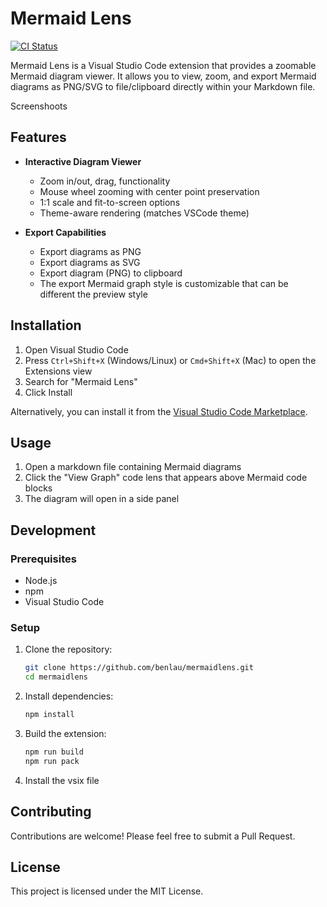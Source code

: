 # Mermaid Lens

[![CI Status](https://github.com/benlau/mermaidlens/workflows/CI/badge.svg)](https://github.com/benlau/mermaidlens/actions)

Mermaid Lens is a Visual Studio Code extension that provides a zoomable Mermaid diagram viewer. It allows you to view, zoom, and export Mermaid diagrams as PNG/SVG to file/clipboard directly within your Markdown file.

Screenshoots

## Features

- **Interactive Diagram Viewer**
  - Zoom in/out, drag, functionality
  - Mouse wheel zooming with center point preservation
  - 1:1 scale and fit-to-screen options
  - Theme-aware rendering (matches VSCode theme)

- **Export Capabilities**
  - Export diagrams as PNG
  - Export diagrams as SVG
  - Export diagram (PNG) to clipboard
  - The export Mermaid graph style is customizable that can be different the preview style

## Installation

1. Open Visual Studio Code
2. Press `Ctrl+Shift+X` (Windows/Linux) or `Cmd+Shift+X` (Mac) to open the Extensions view
3. Search for "Mermaid Lens"
4. Click Install

Alternatively, you can install it from the [Visual Studio Code Marketplace](https://marketplace.visualstudio.com/items?itemName=ubw.mermaidlens).

## Usage

1. Open a markdown file containing Mermaid diagrams
2. Click the "View Graph" code lens that appears above Mermaid code blocks
3. The diagram will open in a side panel

## Development

### Prerequisites

- Node.js
- npm
- Visual Studio Code

### Setup

1. Clone the repository:
   ```bash
   git clone https://github.com/benlau/mermaidlens.git
   cd mermaidlens
   ```

2. Install dependencies:
   ```bash
   npm install
   ```

3. Build the extension:
   ```bash
   npm run build
   npm run pack
   ```

4. Install the vsix file

## Contributing

Contributions are welcome! Please feel free to submit a Pull Request.

## License

This project is licensed under the MIT License.